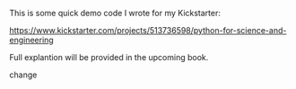 This is some quick demo code I wrote for my Kickstarter:

https://www.kickstarter.com/projects/513736598/python-for-science-and-engineering

Full explantion will be provided in the upcoming book.

change